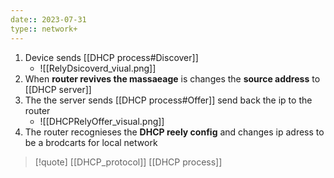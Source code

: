 ```yaml
---
date:: 2023-07-31
type:: network+
---
```

1. Device sends [[DHCP process#Discover]]
	-  ![[RelyDsicoverd_viual.png]]
2. When **router revives the massaeage** is changes the **source address** to [[DHCP server]]  
3. The the server sends [[DHCP process#Offer]] send back the ip to the router 
	- ![[DHCPRelyOffer_visual.png]]
4. The router recognieses the **DHCP reely config** and changes ip adress to be a brodcarts for local network   

>[!quote] [[DHCP_protocol]] [[DHCP process]]